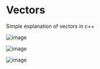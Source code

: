 # Vectors
Simple explanation of vectors in c++

![image](https://github.com/YasaswiniDesai/c-Vector/assets/92711164/ff517d73-31bc-4bee-9b9f-f38d73e574b7)


![image](https://github.com/YasaswiniDesai/c-Vector/assets/92711164/452370db-ae4f-4c79-b033-37f972001ef1)

![image](https://github.com/YasaswiniDesai/c-Vector/assets/92711164/69eaf756-33bb-4c98-b8d7-3f0774551948)

